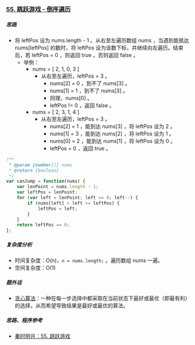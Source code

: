 ### [55. 跳跃游戏 - 倒序遍历](https://leetcode-cn.com/problems/jump-game/)

##### 思路

* 将 leftPos 设为 nums.length - 1 。从右至左遍历数组 nums ，当遇到能抵达 nums[leftPos] 的数时，将 leftPos 设为该数下标，并继续向左遍历。结束后，若 leftPos = 0 ，则返回 true ，否则返回 false 。
  * 举例：
    * nums = [ 2, 1, 0, 3 ]
      * 从右至左遍历，leftPos = 3 。
        * nums[2] = 0 ，到不了 nums[3] 。
        * nums[1] = 1 ，到不了 nums[3] 。
        * 同理，nums[0] 。
        * leftPos != 0 ，返回 false 。
    * nums = [ 2, 3, 1, 4 ]
      * 从右至左遍历，leftPos = 3 。
        * nums[2] = 1 ，能到达 nums[3] ，将 leftPos 设为 2 。
        * nums[1] = 3 ，能到达 nums[2] ，将 leftPos 设为 1 。
        * nums[0] = 2 ，能到达 nums[1] ，将 leftPos 设为 0 。
        * leftPos = 0 ，返回 true 。



```javascript
/**
 * @param {number[]} nums
 * @return {boolean}
 */
var canJump = function(nums) {
    var lenPoint = nums.length - 1;
    var leftPos = lenPoint;
    for (var left = lenPoint; left >= 0; left--) {
        if (nums[left] + left >= leftPos) {
            leftPos = left;
        }
    }
    return leftPos == 0;
};
```



##### 复杂度分析

* 时间复杂度：O(n)，`n = nums.length;` 。遍历数组 nums 一遍。
* 空间复杂度：O(1)



##### 题外话

* [贪心算法](https://zh.wikipedia.org/wiki/%E8%B4%AA%E5%BF%83%E7%AE%97%E6%B3%95)：一种在每一步选择中都采取在当前状态下最好或最优（即最有利）的选择，从而希望导致结果是最好或最优的算法。



##### 思路、程序参考

* [秦时明月：55. 跳跃游戏](https://leetcode-cn.com/problems/jump-game/solution/55-tiao-yue-you-xi-by-alexer-660/)
